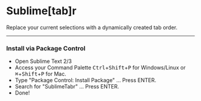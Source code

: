 # Sublime[tab]r
Replace your current selections with a dynamically created tab order.

---

### Install via Package Control
* Open Sublime Text 2/3
* Access your Command Palette <kbd>Ctrl</kbd>+<kbd>Shift</kbd>+<kbd>P</kbd> for Windows/Linux or <kbd>⌘</kbd>+<kbd>Shift</kbd>+<kbd>P</kbd> for Mac.
* Type "Package Control: Install Package" ... Press ENTER.
* Search for "SublimeTabr" ... Press ENTER.
* Done!
